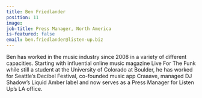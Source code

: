 ```yaml
---
title: Ben Friedlander
position: 11
image: 
job-title: Press Manager, North America
is-featured: false
email: ben.friedlander@listen-up.biz
---
```


Ben has worked in the music industry since 2008 in a variety of different capacities. Starting with influential online music magazine Live For The Funk while still a student at the University of Colorado at Boulder, he has worked for Seattle’s Decibel Festival, co-founded music app Craaave, managed DJ Shadow’s Liquid Amber label and now serves as a Press Manager for Listen Up’s LA office.